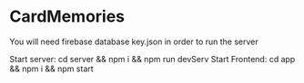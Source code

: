 # CardMemories
You will need firebase database key.json in order to run the server

Start server: cd server && npm i && npm run devServ
Start Frontend: cd app && npm i && npm start
